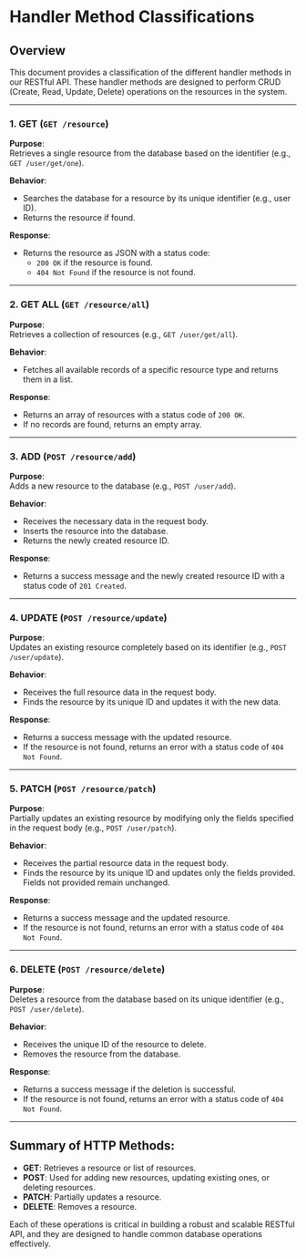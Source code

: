 # Handler Method Classifications

## Overview

This document provides a classification of the different handler methods in our RESTful API. These handler methods are designed to perform CRUD (Create, Read, Update, Delete) operations on the resources in the system.

---

### 1. **GET** (`GET /resource`)

**Purpose**:  
Retrieves a single resource from the database based on the identifier (e.g., `GET /user/get/one`).

**Behavior**:

- Searches the database for a resource by its unique identifier (e.g., user ID).
- Returns the resource if found.

**Response**:

- Returns the resource as JSON with a status code:
  - `200 OK` if the resource is found.
  - `404 Not Found` if the resource is not found.

---

### 2. **GET ALL** (`GET /resource/all`)

**Purpose**:  
Retrieves a collection of resources (e.g., `GET /user/get/all`).

**Behavior**:

- Fetches all available records of a specific resource type and returns them in a list.

**Response**:

- Returns an array of resources with a status code of `200 OK`.
- If no records are found, returns an empty array.

---

### 3. **ADD** (`POST /resource/add`)

**Purpose**:  
Adds a new resource to the database (e.g., `POST /user/add`).

**Behavior**:

- Receives the necessary data in the request body.
- Inserts the resource into the database.
- Returns the newly created resource ID.

**Response**:

- Returns a success message and the newly created resource ID with a status code of `201 Created`.

---

### 4. **UPDATE** (`POST /resource/update`)

**Purpose**:  
Updates an existing resource completely based on its identifier (e.g., `POST /user/update`).

**Behavior**:

- Receives the full resource data in the request body.
- Finds the resource by its unique ID and updates it with the new data.

**Response**:

- Returns a success message with the updated resource.
- If the resource is not found, returns an error with a status code of `404 Not Found`.

---

### 5. **PATCH** (`POST /resource/patch`)

**Purpose**:  
Partially updates an existing resource by modifying only the fields specified in the request body (e.g., `POST /user/patch`).

**Behavior**:

- Receives the partial resource data in the request body.
- Finds the resource by its unique ID and updates only the fields provided. Fields not provided remain unchanged.

**Response**:

- Returns a success message and the updated resource.
- If the resource is not found, returns an error with a status code of `404 Not Found`.

---

### 6. **DELETE** (`POST /resource/delete`)

**Purpose**:  
Deletes a resource from the database based on its unique identifier (e.g., `POST /user/delete`).

**Behavior**:

- Receives the unique ID of the resource to delete.
- Removes the resource from the database.

**Response**:

- Returns a success message if the deletion is successful.
- If the resource is not found, returns an error with a status code of `404 Not Found`.

---

## Summary of HTTP Methods:

- **GET**: Retrieves a resource or list of resources.
- **POST**: Used for adding new resources, updating existing ones, or deleting resources.
- **PATCH**: Partially updates a resource.
- **DELETE**: Removes a resource.

Each of these operations is critical in building a robust and scalable RESTful API, and they are designed to handle common database operations effectively.
